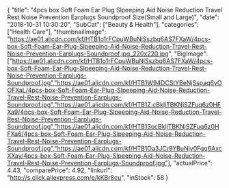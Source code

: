 {
	"title": "4pcs box Soft Foam Ear Plug Slpeeping Aid Noise Reduction Travel Rest Noise Prevention Earplugs Soundproof Size(Small and Large)",
	"date": "2018-10-31 10:30:20",
	"SubCat": ["Beauty & Health"],
	"categories": ["Health Care"],
	"thumbnailImage": "https://ae01.alicdn.com/kf/HTB1o1rFCpuWBuNjSszbq6AS7FXaW/4pcs-box-Soft-Foam-Ear-Plug-Slpeeping-Aid-Noise-Reduction-Travel-Rest-Noise-Prevention-Earplugs-Soundproof.jpg_220x220.jpg",
	"BigImage": ["https://ae01.alicdn.com/kf/HTB1o1rFCpuWBuNjSszbq6AS7FXaW/4pcs-box-Soft-Foam-Ear-Plug-Slpeeping-Aid-Noise-Reduction-Travel-Rest-Noise-Prevention-Earplugs-Soundproof.jpg","https://ae01.alicdn.com/kf/HTB1W94DCStYBeNjSspaq6yOOFXaL/4pcs-box-Soft-Foam-Ear-Plug-Slpeeping-Aid-Noise-Reduction-Travel-Rest-Noise-Prevention-Earplugs-Soundproof.jpg","https://ae01.alicdn.com/kf/HTB1Z.cBkljTBKNjSZFuq6z0HFXa9/4pcs-box-Soft-Foam-Ear-Plug-Slpeeping-Aid-Noise-Reduction-Travel-Rest-Noise-Prevention-Earplugs-Soundproof.jpg","https://ae01.alicdn.com/kf/HTB13ocBkljTBKNjSZFuq6z0HFXa6/4pcs-box-Soft-Foam-Ear-Plug-Slpeeping-Aid-Noise-Reduction-Travel-Rest-Noise-Prevention-Earplugs-Soundproof.jpg","https://ae01.alicdn.com/kf/HTB1Oa3JCr9YBuNjy0Fgq6AxcXXay/4pcs-box-Soft-Foam-Ear-Plug-Slpeeping-Aid-Noise-Reduction-Travel-Rest-Noise-Prevention-Earplugs-Soundproof.jpg"],
	"actualPrice": 4.43,
	"comparePrice": 4.92,
	"linkurl": "http://s.click.aliexpress.com/e/kKBr8cu",
	"inStock": 58
}
